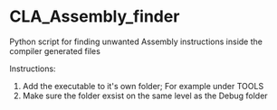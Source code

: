 # CLA_Assembly_finder
Python script for finding unwanted Assembly instructions inside the compiler generated files

Instructions:

1. Add the executable to it's own folder; For example under TOOLS
2. Make sure the folder exsist on the same level as the Debug folder